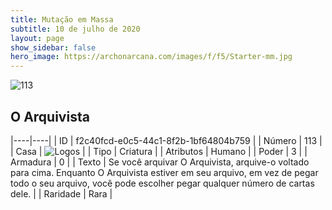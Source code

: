 ```yaml
---
title: Mutação em Massa
subtitle: 10 de julho de 2020
layout: page
show_sidebar: false
hero_image: https://archonarcana.com/images/f/f5/Starter-mm.jpg
---
```


![113](https://cdn.keyforgegame.com/media/card_front/pt/479_113_W63QXFW9GX95_pt.png)

## O Arquivista

|----|----|
| ID | f2c40fcd-e0c5-44c1-8f2b-1bf64804b759 |
| Número | 113 |
| Casa | ![Logos](https://archonarcana.com/images/thumb/c/ce/Logos.png/22px-Logos.png "Logos") |
| Tipo | Criatura |
| Atributos | Humano |
| Poder | 3 |
| Armadura | 0 |
| Texto | Se você arquivar O Arquivista, arquive-o voltado para cima.   Enquanto O Arquivista estiver em seu arquivo, em vez de pegar todo o seu arquivo, você pode escolher pegar qualquer número de cartas dele. |
| Raridade | Rara |
